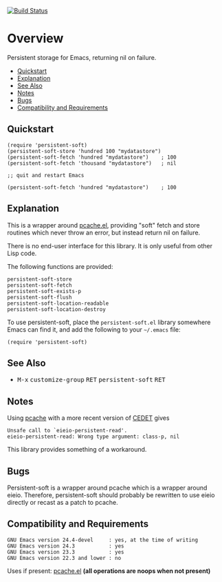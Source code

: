 [![Build Status](https://secure.travis-ci.org/rolandwalker/persistent-soft.png?branch=master)](http://travis-ci.org/rolandwalker/persistent-soft)

# Overview

Persistent storage for Emacs, returning nil on failure.

 * [Quickstart](#quickstart)
 * [Explanation](#explanation)
 * [See Also](#see-also)
 * [Notes](#notes)
 * [Bugs](#bugs)
 * [Compatibility and Requirements](#compatibility-and-requirements)

## Quickstart

```elisp
(require 'persistent-soft)
(persistent-soft-store 'hundred 100 "mydatastore")
(persistent-soft-fetch 'hundred "mydatastore")    ; 100
(persistent-soft-fetch 'thousand "mydatastore")   ; nil
 
;; quit and restart Emacs
 
(persistent-soft-fetch 'hundred "mydatastore")    ; 100
```

## Explanation

This is a wrapper around [pcache.el](http://github.com/sigma/pcache), providing "soft" fetch and
store routines which never throw an error, but instead return
nil on failure.

There is no end-user interface for this library.  It is only
useful from other Lisp code.

The following functions are provided:

	persistent-soft-store
	persistent-soft-fetch
	persistent-soft-exists-p
	persistent-soft-flush
	persistent-soft-location-readable
	persistent-soft-location-destroy

To use persistent-soft, place the `persistent-soft.el` library
somewhere Emacs can find it, and add the following to your
`~/.emacs` file:

```elisp
(require 'persistent-soft)
```

## See Also

 * <kbd>M-x</kbd> <kbd>customize-group</kbd> <kbd>RET</kbd> <kbd>persistent-soft</kbd> <kbd>RET</kbd>

## Notes

Using [pcache](http://github.com/sigma/pcache) with a more recent version of [CEDET](http://cedet.sourceforge.net/) gives

	Unsafe call to `eieio-persistent-read'.
	eieio-persistent-read: Wrong type argument: class-p, nil

This library provides something of a workaround.

## Bugs

Persistent-soft is a wrapper around pcache which is a wrapper
around eieio.  Therefore, persistent-soft should probably be
rewritten to use eieio directly or recast as a patch to pcache.

## Compatibility and Requirements

	GNU Emacs version 24.4-devel     : yes, at the time of writing
	GNU Emacs version 24.3           : yes
	GNU Emacs version 23.3           : yes
	GNU Emacs version 22.3 and lower : no

Uses if present: [pcache.el](http://github.com/sigma/pcache) **(all operations are noops when not present)**
